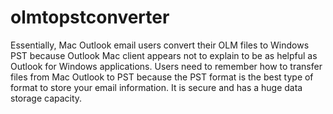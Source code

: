 # olmtopstconverter
Essentially, Mac Outlook email users convert their OLM files to Windows PST because Outlook Mac client appears not to explain to be as helpful as Outlook for Windows applications. Users need to remember how to transfer files from Mac Outlook to PST because the PST format is the best type of format to store your email information. It is secure and has a huge data storage capacity.
